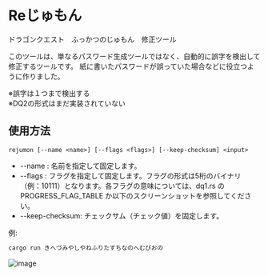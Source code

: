 # Reじゅもん

ドラゴンクエスト　ふっかつのじゅもん　修正ツール

このツールは、単なるパスワード生成ツールではなく、自動的に誤字を検出して修正するツールです。
紙に書いたパスワードが誤っていた場合などに役立つように作りました。

※誤字は１つまで検出する<br>
※DQ2の形式はまだ実装されていない

## 使用方法

`rejumon [--name <name>] [--flags <flags>] [--keep-checksum] <input>`

* --name <name>: 名前を指定して固定します。
* --flags <flags>: フラグを指定して固定します。フラグの形式は5桁のバイナリ（例：10111）となります。各フラグの意味については、dq1.rs の PROGRESS_FLAG_TABLE か以下のスクリーンショットを参照してください。
* --keep-checksum: チェックサム（チェック値）を固定します。

例:
```sh
cargo run きへづみやしやねふりたすちなのへむびおの
```
![image](https://user-images.githubusercontent.com/7488362/235271126-4193bfba-dcb8-4c77-99fe-95a3133ed325.png)
